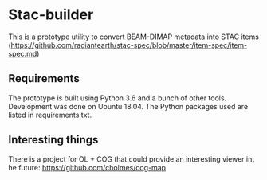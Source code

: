 # Stac-builder

This is a prototype utility to convert BEAM-DIMAP metadata into STAC items (https://github.com/radiantearth/stac-spec/blob/master/item-spec/item-spec.md)


## Requirements

The prototype is built using Python 3.6 and a bunch of other tools. Development was done on Ubuntu 18.04. The Python packages used are listed in requirements.txt.

## Interesting things

There is a project for OL + COG that could provide an interesting viewer int he future: https://github.com/cholmes/cog-map

